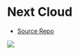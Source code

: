 # Next Cloud
* [Source Repo](https://github.com/nextcloud/docker)

![](https://user-images.githubusercontent.com/8393701/179770700-f2105739-24f0-4735-8630-ecb4312032e7.png)